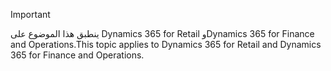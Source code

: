 > [!IMPORTANT]
> <span data-ttu-id="db0f6-101">ينطبق هذا الموضوع على Dynamics 365 for Retail وDynamics 365 for Finance and Operations.</span><span class="sxs-lookup"><span data-stu-id="db0f6-101">This topic applies to Dynamics 365 for Retail and Dynamics 365 for Finance and Operations.</span></span>
